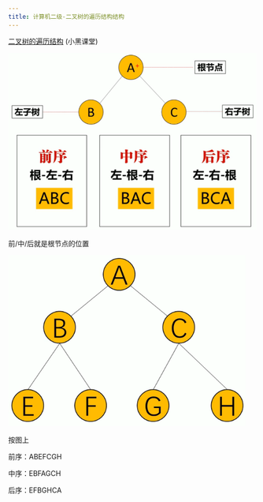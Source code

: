 ```yaml
---
title: 计算机二级-二叉树的遍历结构结构
---
```


[二叉树的遍历结构](https://www.bilibili.com/video/BV1xV411q7To) (小黑课堂)

![p1](https://raw.githubusercontent.com/Melody-of-Oblivion/MoOpics/main/images/posts/jisuanjierjierchashubianli/P1.png)

前/中/后就是根节点的位置

![p2](https://raw.githubusercontent.com/Melody-of-Oblivion/MoOpics/main/images/posts/jisuanjierjierchashubianli/p2.png)

按图上

前序：ABEFCGH

中序：EBFAGCH

后序：EFBGHCA